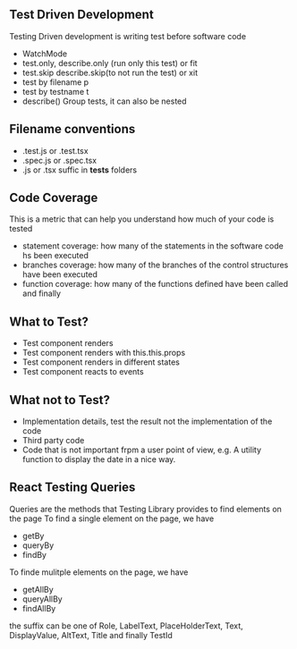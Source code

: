 ## Test Driven Development
Testing Driven development is writing test before software code
- WatchMode
- test.only, describe.only (run only this test) or fit
- test.skip describe.skip(to not run the test) or xit
- test by filename p
- test by testname t
- describe() Group tests, it can also be nested
## Filename conventions
- .test.js or .test.tsx
- .spec.js or .spec.tsx
- .js or .tsx suffic in __tests__ folders
## Code Coverage 
This is a metric that can help you understand how much of your code is tested
- statement coverage: how many of the statements in the software code hs been executed
- branches coverage: how many of the branches of the control structures have been executed
- function coverage: how many of the functions defined have been called and finally
## What to Test?
- Test component renders
- Test component renders with this.this.props
- Test component renders in different states
- Test component reacts to events
## What not to Test?
- Implementation details, test the result not the implementation of the code
- Third party code
- Code that is not important frpm a user point of view, e.g. A utility function to display the date in a nice way.
## React Testing Queries
Queries are the methods that Testing Library provides to find elements on the page
To find a single element on the page, we have
- getBy
- queryBy
- findBy

To finde mulitple elements on the page, we have
- getAllBy
- queryAllBy
- findAllBy

the suffix can be one of Role, LabelText, PlaceHolderText, Text, DisplayValue, AltText, Title and finally TestId